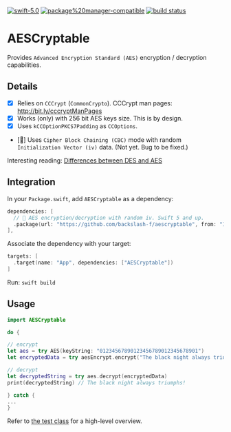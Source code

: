 [![swift-5.0](https://img.shields.io/badge/swift-5.0-brightgreen.svg)](https://github.com/apple/swift)
[![package%20manager-compatible](https://img.shields.io/badge/package%20manager-compatible-brightgreen.svg)](https://github.com/apple/swift-package-manager)
[![build status](https://travis-ci.com/backslash-f/aescryptable.svg?branch=master)](https://travis-ci.com/backslash-f/aescryptable)

# AESCryptable
Provides `Advanced Encryption Standard (AES)` encryption / decryption capabilities.

## Details
- [x] Relies on `CCCrypt` (`CommonCrypto`). CCCrypt man pages: http://bit.ly/cccryptManPages
- [x] Works (only) with 256 bit AES keys size. This is by design.
- [x] Uses `kCCOptionPKCS7Padding` as `CCOptions`.
- [🐞] Uses `Cipher Block Chaining (CBC)` mode with random `Initialization Vector (iv)` data. (Not yet. Bug to be fixed.)

Interesting reading: [Differences between DES and AES](http://bit.ly/desVSaes)

## Integration
In your `Package.swift`, add `AESCryptable` as a dependency:
```swift
dependencies: [
  // 🔐 AES encryption/decryption with random iv. Swift 5 and up.
  .package(url: "https://github.com/backslash-f/aescryptable", from: "1.0.0")
],
```

Associate the dependency with your target:
```swift
targets: [
  .target(name: "App", dependencies: ["AESCryptable"])
]
```
Run: `swift build`

## Usage
```swift
import AESCryptable

do {

// encrypt
let aes = try AES(keyString: "01234567890123456789012345678901")
let encryptedData = try aesEncrypt.encrypt("The black night always triumphs!")

// decrypt
let decryptedString = try aes.decrypt(encryptedData)
print(decryptedString) // The black night always triumphs!

} catch {
...
}
```

Refer to [the test class](https://github.com/backslash-f/aes-swift/blob/master/Tests/AESCryptableTests.swift) for a high-level overview.
